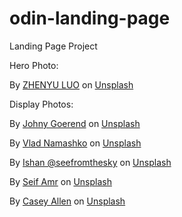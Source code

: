 # odin-landing-page
Landing Page Project


Hero Photo:

By <a href="https://unsplash.com/@mrnuclear?utm_content=creditCopyText&utm_medium=referral&utm_source=unsplash">ZHENYU LUO</a> on <a href="https://unsplash.com/photos/a-tall-pagoda-with-a-mountain-in-the-background-gAwlVj_hWik?utm_content=creditCopyText&utm_medium=referral&utm_source=unsplash">Unsplash</a>
  

Display Photos:

By <a href="https://unsplash.com/es/@johnygoerend?utm_content=creditCopyText&utm_medium=referral&utm_source=unsplash">Johny Goerend</a> on <a href="https://unsplash.com/es/fotos/lago-en-medio-de-las-montanas-rocosas-bajo-el-cielo-azul-MYXMx2zr1g8?utm_content=creditCopyText&utm_medium=referral&utm_source=unsplash">Unsplash</a>
  

By <a href="https://unsplash.com/es/@nvv?utm_content=creditCopyText&utm_medium=referral&utm_source=unsplash">Vlad Namashko</a> on <a href="https://unsplash.com/es/fotos/una-vista-de-una-cadena-montanosa-con-nieve-en-el-suelo-R4GZfo1LDr4?utm_content=creditCopyText&utm_medium=referral&utm_source=unsplash">Unsplash</a>
  
By <a href="https://unsplash.com/es/@seefromthesky?utm_content=creditCopyText&utm_medium=referral&utm_source=unsplash">Ishan @seefromthesky</a> on <a href="https://unsplash.com/es/fotos/fotografia-aerea-de-la-isla-JQGEj_ayWIg?utm_content=creditCopyText&utm_medium=referral&utm_source=unsplash">Unsplash</a>
  
By <a href="https://unsplash.com/es/@seifamro?utm_content=creditCopyText&utm_medium=referral&utm_source=unsplash">Seif Amr</a> on <a href="https://unsplash.com/es/fotos/globos-aerostaticos-volando-sobre-el-campo-durante-la-puesta-de-sol-AQ48EEILu_s?utm_content=creditCopyText&utm_medium=referral&utm_source=unsplash">Unsplash</a>

By <a href="https://unsplash.com/es/@westbeach013?utm_content=creditCopyText&utm_medium=referral&utm_source=unsplash">Casey Allen</a> on <a href="https://unsplash.com/es/fotos/pinguinos-africanos-a-la-orilla-del-mar-junto-a-una-roca-UjpEGHu8uNU?utm_content=creditCopyText&utm_medium=referral&utm_source=unsplash">Unsplash</a>
  